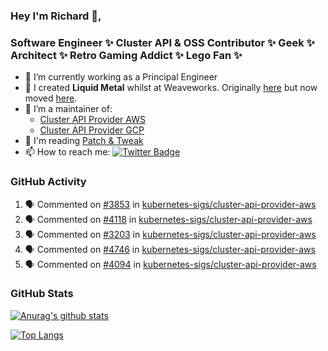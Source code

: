 ### Hey I'm Richard 👋, 

<h3 align="left">Software Engineer ✨ Cluster API & OSS Contributor ✨ Geek ✨ Architect ✨ Retro Gaming Addict ✨ Lego Fan ✨</h3>

- 🔭 I’m currently working as a Principal Engineer
- 📯 I created **Liquid Metal** whilst at Weaveworks. Originally [here](https://github.com/weaveworks-liquidmetal) but now moved [here](https://github.com/liquidmetal-dev).
- 👯 I’m a maintainer of:
  -  [Cluster API Provider AWS](https://github.com/kubernetes-sigs/cluster-api-provider-aws)
  -  [Cluster API Provider GCP](https://github.com/kubernetes-sigs/cluster-api-provider-gcp)
- 💬 I'm reading [Patch & Tweak](https://bjooks.com/products/patch-tweak-exploring-modular-synthesis)
- 📫 How to reach me: [![Twitter Badge](https://img.shields.io/badge/-@fruit_case-00acee?style=flat&logo=Twitter&logoColor=white)](https://twitter.com/intent/follow?screen_name=fruit_case "Follow on Twitter")

### GitHub Activity 

<!--START_SECTION:activity-->
1. 🗣 Commented on [#3853](https://github.com/kubernetes-sigs/cluster-api-provider-aws/issues/3853#issuecomment-2244392794) in [kubernetes-sigs/cluster-api-provider-aws](https://github.com/kubernetes-sigs/cluster-api-provider-aws)
2. 🗣 Commented on [#4118](https://github.com/kubernetes-sigs/cluster-api-provider-aws/issues/4118#issuecomment-2244391800) in [kubernetes-sigs/cluster-api-provider-aws](https://github.com/kubernetes-sigs/cluster-api-provider-aws)
3. 🗣 Commented on [#3203](https://github.com/kubernetes-sigs/cluster-api-provider-aws/issues/3203#issuecomment-2244390654) in [kubernetes-sigs/cluster-api-provider-aws](https://github.com/kubernetes-sigs/cluster-api-provider-aws)
4. 🗣 Commented on [#4746](https://github.com/kubernetes-sigs/cluster-api-provider-aws/pull/4746#issuecomment-2244386216) in [kubernetes-sigs/cluster-api-provider-aws](https://github.com/kubernetes-sigs/cluster-api-provider-aws)
5. 🗣 Commented on [#4094](https://github.com/kubernetes-sigs/cluster-api-provider-aws/pull/4094#issuecomment-2244382410) in [kubernetes-sigs/cluster-api-provider-aws](https://github.com/kubernetes-sigs/cluster-api-provider-aws)
<!--END_SECTION:activity-->

### GitHub Stats

[![Anurag's github stats](https://github-readme-stats.vercel.app/api?username=richardcase&count_private=true&show_icons=true)](https://github.com/anuraghazra/github-readme-stats)

[![Top Langs](https://github-readme-stats.vercel.app/api/top-langs/?username=richardcase&hide=html&layout=compact)](https://github.com/anuraghazra/github-readme-stats)

